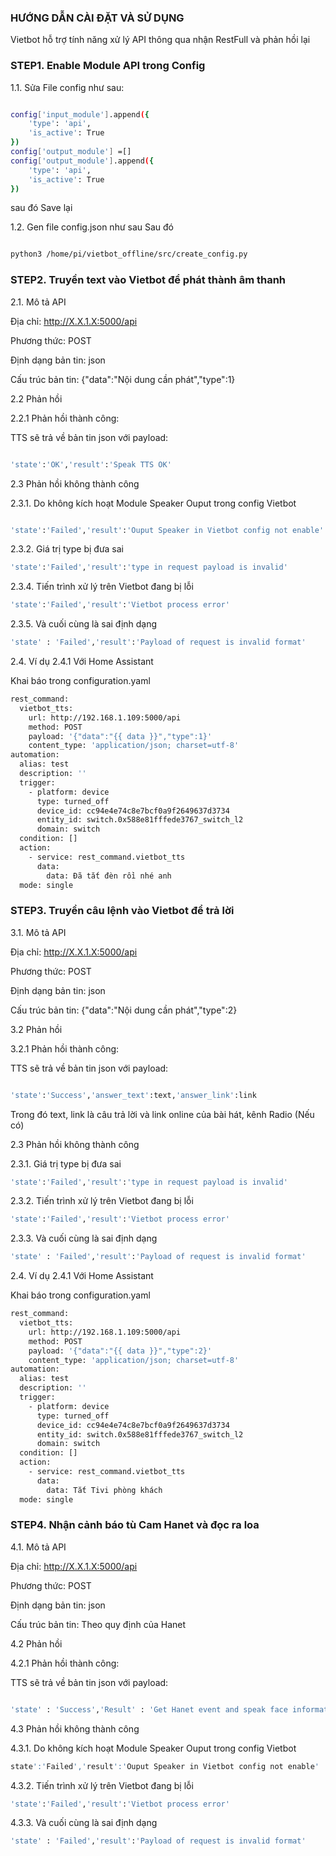 ### HƯỚNG DẪN CÀI ĐẶT VÀ SỬ DỤNG
Vietbot hỗ trợ tính năng xử lý API thông qua nhận RestFull và phản hồi lại 

### STEP1. Enable Module API trong Config
1.1. Sửa File config như sau:
```sh

config['input_module'].append({
    'type': 'api',
    'is_active': True            
})
config['output_module'] =[]
config['output_module'].append({
    'type': 'api',
    'is_active': True            
})

```
sau đó Save lại

1.2. Gen file config.json như sau
Sau đó 

```sh

python3 /home/pi/vietbot_offline/src/create_config.py  

```

### STEP2. Truyền text vào Vietbot để phát thành âm thanh

2.1. Mô tả API

Địa chỉ: http://X.X.1.X:5000/api

Phương thức: POST

Định dạng bản tin: json

Cấu trúc bản tin: {"data":"Nội dung cần phát","type":1} 

2.2 Phản hồi

2.2.1 Phản hồi thành công: 

TTS sẽ trả về bản tin json với payload:

```sh

'state':'OK','result':'Speak TTS OK'

```
2.3 Phản hồi không thành công

2.3.1. Do không kích hoạt Module Speaker Ouput trong config Vietbot
```sh

'state':'Failed','result':'Ouput Speaker in Vietbot config not enable'

```
2.3.2. Giá trị type bị đưa sai

```sh
'state':'Failed','result':'type in request payload is invalid'

```

2.3.4. Tiến trình xử lý trên Vietbot đang bị lỗi 

```sh
'state':'Failed','result':'Vietbot process error'                        

```
2.3.5. Và cuối cùng là sai định dạng 

```sh
'state' : 'Failed','result':'Payload of request is invalid format' 

```
2.4. Ví dụ
2.4.1 Với Home Assistant

Khai báo trong configuration.yaml
```sh
rest_command:
  vietbot_tts:
    url: http://192.168.1.109:5000/api
    method: POST
    payload: '{"data":"{{ data }}","type":1}'
    content_type: 'application/json; charset=utf-8'
automation:
  alias: test
  description: ''
  trigger:
    - platform: device
      type: turned_off
      device_id: cc94e4e74c8e7bcf0a9f2649637d3734
      entity_id: switch.0x588e81fffede3767_switch_l2
      domain: switch
  condition: []
  action:
    - service: rest_command.vietbot_tts
      data:
        data: Đã tắt đèn rồi nhé anh 
  mode: single
```
### STEP3. Truyền câu lệnh vào Vietbot để trả lời

3.1. Mô tả API

Địa chỉ: http://X.X.1.X:5000/api

Phương thức: POST

Định dạng bản tin: json

Cấu trúc bản tin: {"data":"Nội dung cần phát","type":2} 

3.2 Phản hồi

3.2.1 Phản hồi thành công: 

TTS sẽ trả về bản tin json với payload:

```sh

'state':'Success','answer_text':text,'answer_link':link

```
Trong đó text, link là câu trả lời và link online của bài hát, kênh Radio (Nếu có)

2.3 Phản hồi không thành công

2.3.1. Giá trị type bị đưa sai

```sh
'state':'Failed','result':'type in request payload is invalid'

```

2.3.2. Tiến trình xử lý trên Vietbot đang bị lỗi 

```sh
'state':'Failed','result':'Vietbot process error'                        

```
2.3.3. Và cuối cùng là sai định dạng 

```sh
'state' : 'Failed','result':'Payload of request is invalid format' 

```

2.4. Ví dụ
2.4.1 Với Home Assistant

Khai báo trong configuration.yaml
```sh
rest_command:
  vietbot_tts:
    url: http://192.168.1.109:5000/api
    method: POST
    payload: '{"data":"{{ data }}","type":2}'
    content_type: 'application/json; charset=utf-8'
automation:
  alias: test
  description: ''
  trigger:
    - platform: device
      type: turned_off
      device_id: cc94e4e74c8e7bcf0a9f2649637d3734
      entity_id: switch.0x588e81fffede3767_switch_l2
      domain: switch
  condition: []
  action:
    - service: rest_command.vietbot_tts
      data:
        data: Tắt Tivi phòng khách 
  mode: single
```
### STEP4. Nhận cảnh báo tù Cam Hanet và đọc ra loa

4.1. Mô tả API

Địa chỉ: http://X.X.1.X:5000/api

Phương thức: POST

Định dạng bản tin: json

Cấu trúc bản tin: Theo quy định của Hanet

4.2 Phản hồi

4.2.1 Phản hồi thành công: 

TTS sẽ trả về bản tin json với payload:

```sh

'state' : 'Success','Result' : 'Get Hanet event and speak face information OK'

```
4.3 Phản hồi không thành công

4.3.1. Do không kích hoạt Module Speaker Ouput trong config Vietbot

```sh
state':'Failed','result':'Ouput Speaker in Vietbot config not enable'                        

```

4.3.2. Tiến trình xử lý trên Vietbot đang bị lỗi 

```sh
'state':'Failed','result':'Vietbot process error'                        

```
4.3.3. Và cuối cùng là sai định dạng 

```sh
'state' : 'Failed','result':'Payload of request is invalid format' 

```
